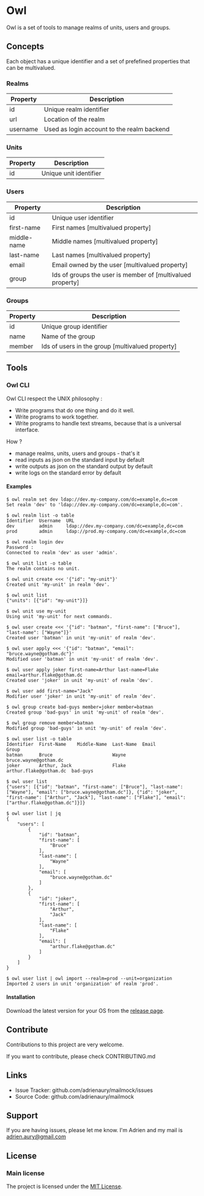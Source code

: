 # Owl

Owl is a set of tools to manage realms of units, users and groups.

## Concepts

Each object has a unique identifier and a set of prefefined properties that can be multivalued.

### Realms

Property | Description
--       | --
id       | Unique realm identifier
url      | Location of the realm
username | Used as login account to the realm backend

### Units

Property | Description
--       | --
id       | Unique unit identifier

### Users

Property    | Description
--          | --
id          | Unique user identifier
first-name  | First names [multivalued property]
middle-name | Middle names [multivalued property]
last-name   | Last names [multivalued property]
email       | Email owned by the user [multivalued property]
group       | Ids of groups the user is member of [multivalued property]

### Groups

Property | Description
--       | --
id       | Unique group identifier
name     | Name of the group
member   | Ids of users in the group [multivalued property]

## Tools

### Owl CLI

Owl CLI respect the UNIX philosophy :

* Write programs that do one thing and do it well.
* Write programs to work together.
* Write programs to handle text streams, because that is a universal interface.

How ?

* manage realms, units, users and groups - that's it
* read inputs as json on the standard input by default
* write outputs as json on the standard output by default
* write logs on the standard error by default

#### Examples

```text
$ owl realm set dev ldap://dev.my-company.com/dc=example,dc=com
Set realm 'dev' to 'ldap://dev.my-company.com/dc=example,dc=com'.

$ owl realm list -o table
Identifier  Username  URL
dev         admin     ldap://dev.my-company.com/dc=example,dc=com
prod        admin     ldap://prod.my-company.com/dc=example,dc=com

$ owl realm login dev
Password :
Connected to realm 'dev' as user 'admin'.

$ owl unit list -o table
The realm contains no unit.

$ owl unit create <<< '{"id": "my-unit"}'
Created unit 'my-unit' in realm 'dev'.

$ owl unit list
{"units": [{"id": "my-unit"}]}

$ owl unit use my-unit
Using unit 'my-unit' for next commands.

$ owl user create <<< '{"id": "batman", "first-name": ["Bruce"], "last-name": ["Wayne"]}'
Created user 'batman' in unit 'my-unit' of realm 'dev'.

$ owl user apply <<< '{"id": "batman", "email": "bruce.wayne@gotham.dc"}'
Modified user 'batman' in unit 'my-unit' of realm 'dev'.

$ owl user apply joker first-name=Arthur last-name=Flake email=arthur.flake@gotham.dc
Created user 'joker' in unit 'my-unit' of realm 'dev'.

$ owl user add first-name="Jack"
Modifier user 'joker' in unit 'my-unit' of realm 'dev'.

$ owl group create bad-guys member=joker member=batman
Created group 'bad-guys' in unit 'my-unit' of realm 'dev'.

$ owl group remove member=batman
Modified group 'bad-guys' in unit 'my-unit' of realm 'dev'.

$ owl user list -o table
Identifier  First-Name    Middle-Name  Last-Name  Email                   Group
batman      Bruce                      Wayne      bruce.wayne@gotham.dc
joker       Arthur, Jack               Flake      arthur.flake@gotham.dc  bad-guys

$ owl user list
{"users": [{"id": "batman", "first-name": ["Bruce"], "last-name": ["Wayne"], "email": ["bruce.wayne@gotham.dc"]}, {"id": "joker", "first-name": ["Arthur", "Jack"], "last-name": ["Flake"], "email": ["arthur.flake@gotham.dc"]}]}

$ owl user list | jq
{
    "users": [
        {
            "id": "batman",
            "first-name": [
                "Bruce"
            ],
            "last-name": [
                "Wayne"
            ],
            "email": [
                "bruce.wayne@gotham.dc"
            ]
        },
        {
            "id": "joker",
            "first-name": [
                "Arthur",
                "Jack"
            ],
            "last-name": [
                "Flake"
            ],
            "email": [
                "arthur.flake@gotham.dc"
            ]
        }
    ]
}

$ owl user list | owl import --realm=prod --unit=organization
Imported 2 users in unit 'organization' of realm 'prod'.
```

#### Installation

Download the latest version for your OS from the [release page](https://github.com/adrienaury/owl/releases).

## Contribute

Contributions to this project are very welcome.

If you want to contribute, please check CONTRIBUTING.md

## Links

* Issue Tracker: github.com/adrienaury/mailmock/issues
* Source Code: github.com/adrienaury/mailmock

## Support

If you are having issues, please let me know.
I'm Adrien and my mail is adrien.aury@gmail.com

## License

### Main license

The project is licensed under the [MIT License](https://opensource.org/licenses/MIT).
